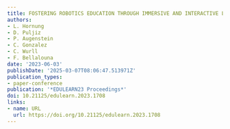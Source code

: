 ```yaml
---
title: FOSTERING ROBOTICS EDUCATION THROUGH IMMERSIVE AND INTERACTIVE LEARNING CONTENT
authors:
- L. Hornung
- D. Puljiz
- P. Augenstein
- C. Gonzalez
- C. Wurll
- F. Bellalouna
date: '2023-06-03'
publishDate: '2025-03-07T08:06:47.513971Z'
publication_types:
- paper-conference
publication: '*EDULEARN23 Proceedings*'
doi: 10.21125/edulearn.2023.1708
links:
- name: URL
  url: https://doi.org/10.21125/edulearn.2023.1708
---
```

